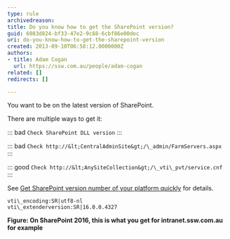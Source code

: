 ```yaml
---
type: rule
archivedreason: 
title: Do you know how to get the SharePoint version?
guid: 6083d824-bf33-47e2-9c88-6cbf86e00dec
uri: do-you-know-how-to-get-the-sharepoint-version
created: 2013-09-10T06:58:12.0000000Z
authors:
- title: Adam Cogan
  url: https://ssw.com.au/people/adam-cogan
related: []
redirects: []

---
```


You want to be on the latest version of SharePoint.

There are multiple ways to get it:

::: bad
```Check SharePoint DLL version```
:::

::: bad
```Check http://&lt;CentralAdminSite&gt;/\_admin/FarmServers.aspx```
:::

::: good
```Check http://&lt;AnySiteCollection&gt;/\_vti\_pvt/service.cnf```
:::

See [Get SharePoint version number of your platform quickly](https://jeremythake.com/get-sharepoint-version-number-of-your-platform-quickly-6d092d2d1aff) for details.

<!--endintro-->

```
vti\_encoding:SR|utf8-nl 
vti\_extenderversion:SR|16.0.0.4327  
```
**Figure: On SharePoint 2016, this is what you get for intranet.ssw.com.au for example**
